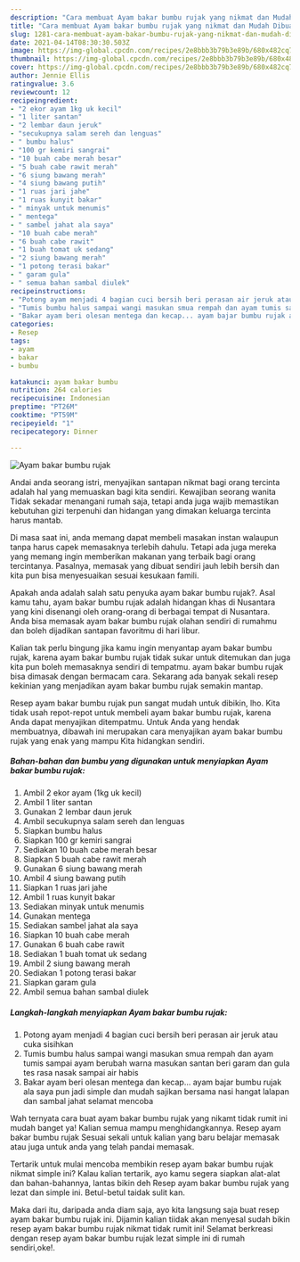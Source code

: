```yaml
---
description: "Cara membuat Ayam bakar bumbu rujak yang nikmat dan Mudah Dibuat"
title: "Cara membuat Ayam bakar bumbu rujak yang nikmat dan Mudah Dibuat"
slug: 1281-cara-membuat-ayam-bakar-bumbu-rujak-yang-nikmat-dan-mudah-dibuat
date: 2021-04-14T08:30:30.503Z
image: https://img-global.cpcdn.com/recipes/2e8bbb3b79b3e89b/680x482cq70/ayam-bakar-bumbu-rujak-foto-resep-utama.jpg
thumbnail: https://img-global.cpcdn.com/recipes/2e8bbb3b79b3e89b/680x482cq70/ayam-bakar-bumbu-rujak-foto-resep-utama.jpg
cover: https://img-global.cpcdn.com/recipes/2e8bbb3b79b3e89b/680x482cq70/ayam-bakar-bumbu-rujak-foto-resep-utama.jpg
author: Jennie Ellis
ratingvalue: 3.6
reviewcount: 12
recipeingredient:
- "2 ekor ayam 1kg uk kecil"
- "1 liter santan"
- "2 lembar daun jeruk"
- "secukupnya salam sereh dan lenguas"
- " bumbu halus"
- "100 gr kemiri sangrai"
- "10 buah cabe merah besar"
- "5 buah cabe rawit merah"
- "6 siung bawang merah"
- "4 siung bawang putih"
- "1 ruas jari jahe"
- "1 ruas kunyit bakar"
- " minyak untuk menumis"
- " mentega"
- " sambel jahat ala saya"
- "10 buah cabe merah"
- "6 buah cabe rawit"
- "1 buah tomat uk sedang"
- "2 siung bawang merah"
- "1 potong terasi bakar"
- " garam gula"
- " semua bahan sambal diulek"
recipeinstructions:
- "Potong ayam menjadi 4 bagian cuci bersih beri perasan air jeruk atau cuka sisihkan"
- "Tumis bumbu halus sampai wangi masukan smua rempah dan ayam tumis sampai ayam berubah warna masukan santan beri garam dan gula tes rasa nasak sampai air habis"
- "Bakar ayam beri olesan mentega dan kecap... ayam bajar bumbu rujak ala saya pun jadi simple dan mudah sajikan bersama nasi hangat lalapan dan sambal jahat selamat mencoba"
categories:
- Resep
tags:
- ayam
- bakar
- bumbu

katakunci: ayam bakar bumbu 
nutrition: 264 calories
recipecuisine: Indonesian
preptime: "PT26M"
cooktime: "PT59M"
recipeyield: "1"
recipecategory: Dinner

---
```



![Ayam bakar bumbu rujak](https://img-global.cpcdn.com/recipes/2e8bbb3b79b3e89b/680x482cq70/ayam-bakar-bumbu-rujak-foto-resep-utama.jpg)

Andai anda seorang istri, menyajikan santapan nikmat bagi orang tercinta adalah hal yang memuaskan bagi kita sendiri. Kewajiban seorang  wanita Tidak sekadar menangani rumah saja, tetapi anda juga wajib memastikan kebutuhan gizi terpenuhi dan hidangan yang dimakan keluarga tercinta harus mantab.

Di masa  saat ini, anda memang dapat membeli masakan instan walaupun tanpa harus capek memasaknya terlebih dahulu. Tetapi ada juga mereka yang memang ingin memberikan makanan yang terbaik bagi orang tercintanya. Pasalnya, memasak yang dibuat sendiri jauh lebih bersih dan kita pun bisa menyesuaikan sesuai kesukaan famili. 



Apakah anda adalah salah satu penyuka ayam bakar bumbu rujak?. Asal kamu tahu, ayam bakar bumbu rujak adalah hidangan khas di Nusantara yang kini disenangi oleh orang-orang di berbagai tempat di Nusantara. Anda bisa memasak ayam bakar bumbu rujak olahan sendiri di rumahmu dan boleh dijadikan santapan favoritmu di hari libur.

Kalian tak perlu bingung jika kamu ingin menyantap ayam bakar bumbu rujak, karena ayam bakar bumbu rujak tidak sukar untuk ditemukan dan juga kita pun boleh memasaknya sendiri di tempatmu. ayam bakar bumbu rujak bisa dimasak dengan bermacam cara. Sekarang ada banyak sekali resep kekinian yang menjadikan ayam bakar bumbu rujak semakin mantap.

Resep ayam bakar bumbu rujak pun sangat mudah untuk dibikin, lho. Kita tidak usah repot-repot untuk membeli ayam bakar bumbu rujak, karena Anda dapat menyajikan ditempatmu. Untuk Anda yang hendak membuatnya, dibawah ini merupakan cara menyajikan ayam bakar bumbu rujak yang enak yang mampu Kita hidangkan sendiri.

<!--inarticleads1-->

##### Bahan-bahan dan bumbu yang digunakan untuk menyiapkan Ayam bakar bumbu rujak:

1. Ambil 2 ekor ayam (1kg uk kecil)
1. Ambil 1 liter santan
1. Gunakan 2 lembar daun jeruk
1. Ambil secukupnya salam sereh dan lenguas
1. Siapkan  bumbu halus
1. Siapkan 100 gr kemiri sangrai
1. Sediakan 10 buah cabe merah besar
1. Siapkan 5 buah cabe rawit merah
1. Gunakan 6 siung bawang merah
1. Ambil 4 siung bawang putih
1. Siapkan 1 ruas jari jahe
1. Ambil 1 ruas kunyit bakar
1. Sediakan  minyak untuk menumis
1. Gunakan  mentega
1. Sediakan  sambel jahat ala saya
1. Siapkan 10 buah cabe merah
1. Gunakan 6 buah cabe rawit
1. Sediakan 1 buah tomat uk sedang
1. Ambil 2 siung bawang merah
1. Sediakan 1 potong terasi bakar
1. Siapkan  garam gula
1. Ambil  semua bahan sambal diulek




<!--inarticleads2-->

##### Langkah-langkah menyiapkan Ayam bakar bumbu rujak:

1. Potong ayam menjadi 4 bagian cuci bersih beri perasan air jeruk atau cuka sisihkan
1. Tumis bumbu halus sampai wangi masukan smua rempah dan ayam tumis sampai ayam berubah warna masukan santan beri garam dan gula tes rasa nasak sampai air habis
1. Bakar ayam beri olesan mentega dan kecap... ayam bajar bumbu rujak ala saya pun jadi simple dan mudah sajikan bersama nasi hangat lalapan dan sambal jahat selamat mencoba




Wah ternyata cara buat ayam bakar bumbu rujak yang nikamt tidak rumit ini mudah banget ya! Kalian semua mampu menghidangkannya. Resep ayam bakar bumbu rujak Sesuai sekali untuk kalian yang baru belajar memasak atau juga untuk anda yang telah pandai memasak.

Tertarik untuk mulai mencoba membikin resep ayam bakar bumbu rujak nikmat simple ini? Kalau kalian tertarik, ayo kamu segera siapkan alat-alat dan bahan-bahannya, lantas bikin deh Resep ayam bakar bumbu rujak yang lezat dan simple ini. Betul-betul taidak sulit kan. 

Maka dari itu, daripada anda diam saja, ayo kita langsung saja buat resep ayam bakar bumbu rujak ini. Dijamin kalian tiidak akan menyesal sudah bikin resep ayam bakar bumbu rujak nikmat tidak rumit ini! Selamat berkreasi dengan resep ayam bakar bumbu rujak lezat simple ini di rumah sendiri,oke!.

